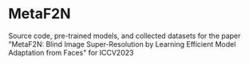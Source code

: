 # MetaF2N
Source code, pre-trained models, and collected datasets for the paper "MetaF2N: Blind Image Super-Resolution by Learning Efficient Model Adaptation from Faces" for ICCV2023
